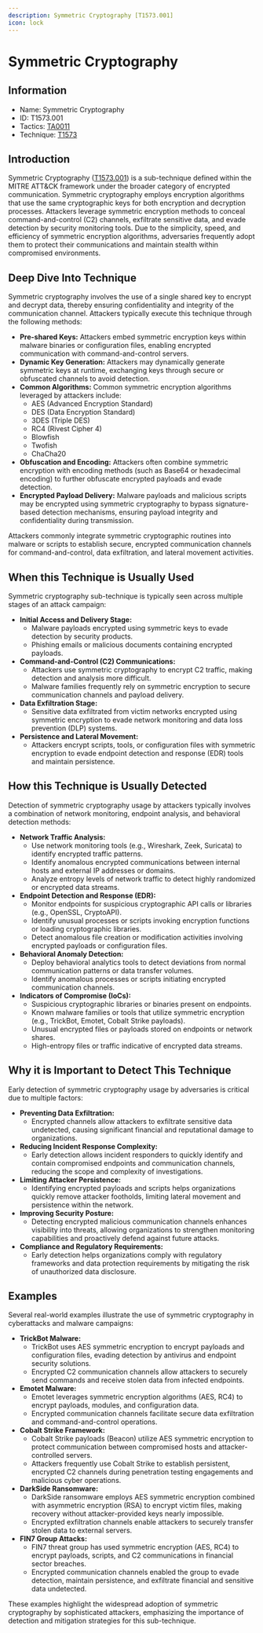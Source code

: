 ```yaml
---
description: Symmetric Cryptography [T1573.001]
icon: lock
---
```


# Symmetric Cryptography

## Information

- Name: Symmetric Cryptography
- ID: T1573.001
- Tactics: [TA0011](../TA0011/TA0011.md)
- Technique: [T1573](T1573.md)

## Introduction

Symmetric Cryptography ([T1573.001](https://attack.mitre.org/techniques/T1573/001/)) is a sub-technique defined within the MITRE ATT\&CK framework under the broader category of encrypted communication. Symmetric cryptography employs encryption algorithms that use the same cryptographic keys for both encryption and decryption processes. Attackers leverage symmetric encryption methods to conceal command-and-control (C2) channels, exfiltrate sensitive data, and evade detection by security monitoring tools. Due to the simplicity, speed, and efficiency of symmetric encryption algorithms, adversaries frequently adopt them to protect their communications and maintain stealth within compromised environments.

## Deep Dive Into Technique

Symmetric cryptography involves the use of a single shared key to encrypt and decrypt data, thereby ensuring confidentiality and integrity of the communication channel. Attackers typically execute this technique through the following methods:

- **Pre-shared Keys:** Attackers embed symmetric encryption keys within malware binaries or configuration files, enabling encrypted communication with command-and-control servers.
- **Dynamic Key Generation:** Attackers may dynamically generate symmetric keys at runtime, exchanging keys through secure or obfuscated channels to avoid detection.
- **Common Algorithms:** Common symmetric encryption algorithms leveraged by attackers include:
  - AES (Advanced Encryption Standard)
  - DES (Data Encryption Standard)
  - 3DES (Triple DES)
  - RC4 (Rivest Cipher 4)
  - Blowfish
  - Twofish
  - ChaCha20
- **Obfuscation and Encoding:** Attackers often combine symmetric encryption with encoding methods (such as Base64 or hexadecimal encoding) to further obfuscate encrypted payloads and evade detection.
- **Encrypted Payload Delivery:** Malware payloads and malicious scripts may be encrypted using symmetric cryptography to bypass signature-based detection mechanisms, ensuring payload integrity and confidentiality during transmission.

Attackers commonly integrate symmetric cryptographic routines into malware or scripts to establish secure, encrypted communication channels for command-and-control, data exfiltration, and lateral movement activities.

## When this Technique is Usually Used

Symmetric cryptography sub-technique is typically seen across multiple stages of an attack campaign:

- **Initial Access and Delivery Stage:**
  - Malware payloads encrypted using symmetric keys to evade detection by security products.
  - Phishing emails or malicious documents containing encrypted payloads.
- **Command-and-Control (C2) Communications:**
  - Attackers use symmetric cryptography to encrypt C2 traffic, making detection and analysis more difficult.
  - Malware families frequently rely on symmetric encryption to secure communication channels and payload delivery.
- **Data Exfiltration Stage:**
  - Sensitive data exfiltrated from victim networks encrypted using symmetric encryption to evade network monitoring and data loss prevention (DLP) systems.
- **Persistence and Lateral Movement:**
  - Attackers encrypt scripts, tools, or configuration files with symmetric encryption to evade endpoint detection and response (EDR) tools and maintain persistence.

## How this Technique is Usually Detected

Detection of symmetric cryptography usage by attackers typically involves a combination of network monitoring, endpoint analysis, and behavioral detection methods:

- **Network Traffic Analysis:**
  - Use network monitoring tools (e.g., Wireshark, Zeek, Suricata) to identify encrypted traffic patterns.
  - Identify anomalous encrypted communications between internal hosts and external IP addresses or domains.
  - Analyze entropy levels of network traffic to detect highly randomized or encrypted data streams.
- **Endpoint Detection and Response (EDR):**
  - Monitor endpoints for suspicious cryptographic API calls or libraries (e.g., OpenSSL, CryptoAPI).
  - Identify unusual processes or scripts invoking encryption functions or loading cryptographic libraries.
  - Detect anomalous file creation or modification activities involving encrypted payloads or configuration files.
- **Behavioral Anomaly Detection:**
  - Deploy behavioral analytics tools to detect deviations from normal communication patterns or data transfer volumes.
  - Identify anomalous processes or scripts initiating encrypted communication channels.
- **Indicators of Compromise (IoCs):**
  - Suspicious cryptographic libraries or binaries present on endpoints.
  - Known malware families or tools that utilize symmetric encryption (e.g., TrickBot, Emotet, Cobalt Strike payloads).
  - Unusual encrypted files or payloads stored on endpoints or network shares.
  - High-entropy files or traffic indicative of encrypted data streams.

## Why it is Important to Detect This Technique

Early detection of symmetric cryptography usage by adversaries is critical due to multiple factors:

- **Preventing Data Exfiltration:**
  - Encrypted channels allow attackers to exfiltrate sensitive data undetected, causing significant financial and reputational damage to organizations.
- **Reducing Incident Response Complexity:**
  - Early detection allows incident responders to quickly identify and contain compromised endpoints and communication channels, reducing the scope and complexity of investigations.
- **Limiting Attacker Persistence:**
  - Identifying encrypted payloads and scripts helps organizations quickly remove attacker footholds, limiting lateral movement and persistence within the network.
- **Improving Security Posture:**
  - Detecting encrypted malicious communication channels enhances visibility into threats, allowing organizations to strengthen monitoring capabilities and proactively defend against future attacks.
- **Compliance and Regulatory Requirements:**
  - Early detection helps organizations comply with regulatory frameworks and data protection requirements by mitigating the risk of unauthorized data disclosure.

## Examples

Several real-world examples illustrate the use of symmetric cryptography in cyberattacks and malware campaigns:

- **TrickBot Malware:**
  - TrickBot uses AES symmetric encryption to encrypt payloads and configuration files, evading detection by antivirus and endpoint security solutions.
  - Encrypted C2 communication channels allow attackers to securely send commands and receive stolen data from infected endpoints.
- **Emotet Malware:**
  - Emotet leverages symmetric encryption algorithms (AES, RC4) to encrypt payloads, modules, and configuration data.
  - Encrypted communication channels facilitate secure data exfiltration and command-and-control operations.
- **Cobalt Strike Framework:**
  - Cobalt Strike payloads (Beacon) utilize AES symmetric encryption to protect communication between compromised hosts and attacker-controlled servers.
  - Attackers frequently use Cobalt Strike to establish persistent, encrypted C2 channels during penetration testing engagements and malicious cyber operations.
- **DarkSide Ransomware:**
  - DarkSide ransomware employs AES symmetric encryption combined with asymmetric encryption (RSA) to encrypt victim files, making recovery without attacker-provided keys nearly impossible.
  - Encrypted exfiltration channels enable attackers to securely transfer stolen data to external servers.
- **FIN7 Group Attacks:**
  - FIN7 threat group has used symmetric encryption (AES, RC4) to encrypt payloads, scripts, and C2 communications in financial sector breaches.
  - Encrypted communication channels enabled the group to evade detection, maintain persistence, and exfiltrate financial and sensitive data undetected.

These examples highlight the widespread adoption of symmetric cryptography by sophisticated attackers, emphasizing the importance of detection and mitigation strategies for this sub-technique.
